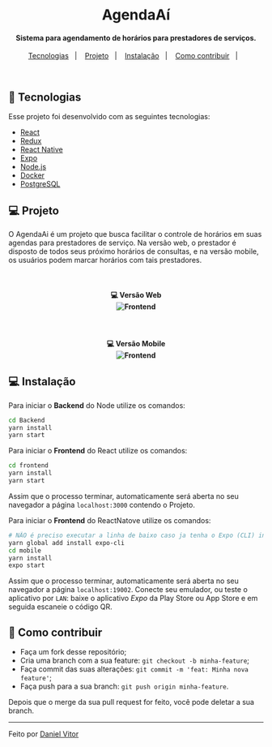 <h1 align="center">
    AgendaAí
</h1>

<h4 align="center">
  Sistema para agendamento de horários para prestadores de serviços.
</h4>

<p align="center">
  <a href="#rocket-tecnologias">Tecnologias</a>&nbsp;&nbsp;&nbsp;|&nbsp;&nbsp;&nbsp;
  <a href="#-projeto">Projeto</a>&nbsp;&nbsp;&nbsp;|&nbsp;&nbsp;&nbsp;
  <a href="#-instalação">Instalação</a>&nbsp;&nbsp;&nbsp;|&nbsp;&nbsp;&nbsp;
  <a href="#-como-contribuir">Como contribuir</a>&nbsp;&nbsp;&nbsp;|&nbsp;&nbsp;&nbsp;
</p>

<br>

## :rocket: Tecnologias

Esse projeto foi desenvolvido com as seguintes tecnologias:

- [React](https://reactjs.org)
- [Redux](https://redux.js.org/)
- [React Native](https://facebook.github.io/react-native/)
- [Expo](https://expo.io/)
- [Node.js](https://nodejs.org/en/)
- [Docker](https://www.docker.com/)
- [PostgreSQL](https://www.postgresql.org/)

## 💻 Projeto

O AgendaAi é um projeto que busca facilitar o controle de horários em suas agendas para prestadores de serviço. Na versão web, o prestador é disposto de todos seus próximo horários de consultas, e na versão mobile, os usuários podem marcar horários com tais prestadores.

<br>

<h4 align="center">
  💻 Versão Web
  <br>
  <img alt="Frontend" src="https://user-images.githubusercontent.com/54604875/88217194-8f22a700-cc34-11ea-942c-b970b5ea4530.gif">
</h4>


<br>

<h4 align="center">
  💻 Versão Mobile
 <br>
 <img alt="Frontend" src="https://user-images.githubusercontent.com/54604875/88218011-cfcef000-cc35-11ea-9d92-228a7601b4fd.gif">
</h4>

## 💻 Instalação
Para iniciar o **Backend** do Node utilize os comandos:
```bash
cd Backend
yarn install
yarn start
```
Para iniciar o **Frontend** do React utilize os comandos:
```bash
cd frontend
yarn install
yarn start
```
Assim que o processo terminar, automaticamente será aberta no seu navegador a página `localhost:3000` contendo o Projeto.  

Para iniciar o **Frontend** do ReactNatove utilize os comandos:
```bash
# NÃO é preciso executar a linha de baixo caso ja tenha o Expo (CLI) instalado!
yarn global add install expo-cli
cd mobile
yarn install
expo start
```
Assim que o processo terminar, automaticamente será aberta no seu navegador a página `localhost:19002`. Conecte seu emulador, ou teste o aplicativo por `LAN`: baixe o aplicativo *Expo* da Play Store ou App Store e em seguida escaneie o código QR.


## 🤔 Como contribuir

- Faça um fork desse repositório;
- Cria uma branch com a sua feature: `git checkout -b minha-feature`;
- Faça commit das suas alterações: `git commit -m 'feat: Minha nova feature'`;
- Faça push para a sua branch: `git push origin minha-feature`.

Depois que o merge da sua pull request for feito, você pode deletar a sua branch.

---

Feito por [Daniel Vitor](https://github.com/DanielVitorIFG)

